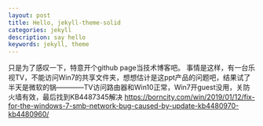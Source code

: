 ```yaml
---
layout: post
title: Hello, jekyll-theme-solid
categories: jekyll
description: say hello
keywords: jekyll, theme
---
```


只是为了感叹一下，特意开个github page当技术博客吧。
事情是这样，有一台乐视TV，不能访问Win7的共享文件夹，想想估计是这ppt产品的问题吧，结果试了半天是微软的锅————TV访问路由器和Win10正常，Win7开guest没用，关防火墙有效，最后找到KB4487345解决
https://borncity.com/win/2019/01/12/fix-for-the-windows-7-smb-network-bug-caused-by-update-kb4480970-kb4480960/